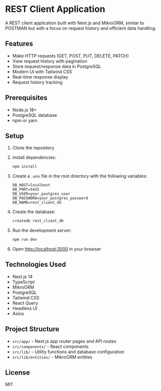 # REST Client Application

A REST client application built with Next.js and MikroORM, similar to POSTMAN but with a focus on request history and efficient data handling.

## Features

- Make HTTP requests (GET, POST, PUT, DELETE, PATCH)
- View request history with pagination
- Store request/response data in PostgreSQL
- Modern UI with Tailwind CSS
- Real-time response display
- Request history tracking

## Prerequisites

- Node.js 18+
- PostgreSQL database
- npm or yarn

## Setup

1. Clone the repository
2. Install dependencies:

   ```bash
   npm install
   ```

3. Create a `.env` file in the root directory with the following variables:

   ```
   DB_HOST=localhost
   DB_PORT=5432
   DB_USER=your_postgres_user
   DB_PASSWORD=your_postgres_password
   DB_NAME=rest_client_db
   ```

4. Create the database:

   ```bash
   createdb rest_client_db
   ```

5. Run the development server:

   ```bash
   npm run dev
   ```

6. Open [http://localhost:3000](http://localhost:3000) in your browser

## Technologies Used

- Next.js 14
- TypeScript
- MikroORM
- PostgreSQL
- Tailwind CSS
- React Query
- Headless UI
- Axios

## Project Structure

- `src/app/` - Next.js app router pages and API routes
- `src/components/` - React components
- `src/lib/` - Utility functions and database configuration
- `src/lib/entities/` - MikroORM entities

## License

MIT
